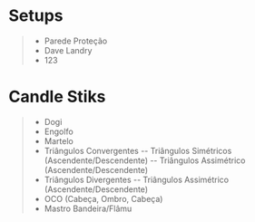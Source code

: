 # Setups
>- Parede Proteção
>- Dave Landry
>- 123

# Candle Stiks
>- Dogi 
>- Engolfo
>- Martelo
>- Triângulos Convergentes
>-- Triângulos Simétricos (Ascendente/Descendente)
>-- Triângulos Assimétrico (Ascendente/Descendente)
>- Triângulos Divergentes
>-- Triângulos Assimétrico (Ascendente/Descendente)
>- OCO (Cabeça, Ombro, Cabeça)
>- Mastro Bandeira/Flâmu
<!--stackedit_data:
eyJoaXN0b3J5IjpbMzc1NjU0MDI0LC0xMTE3MDU4NzQ4LDEwOD
Q0ODkzMzVdfQ==
-->